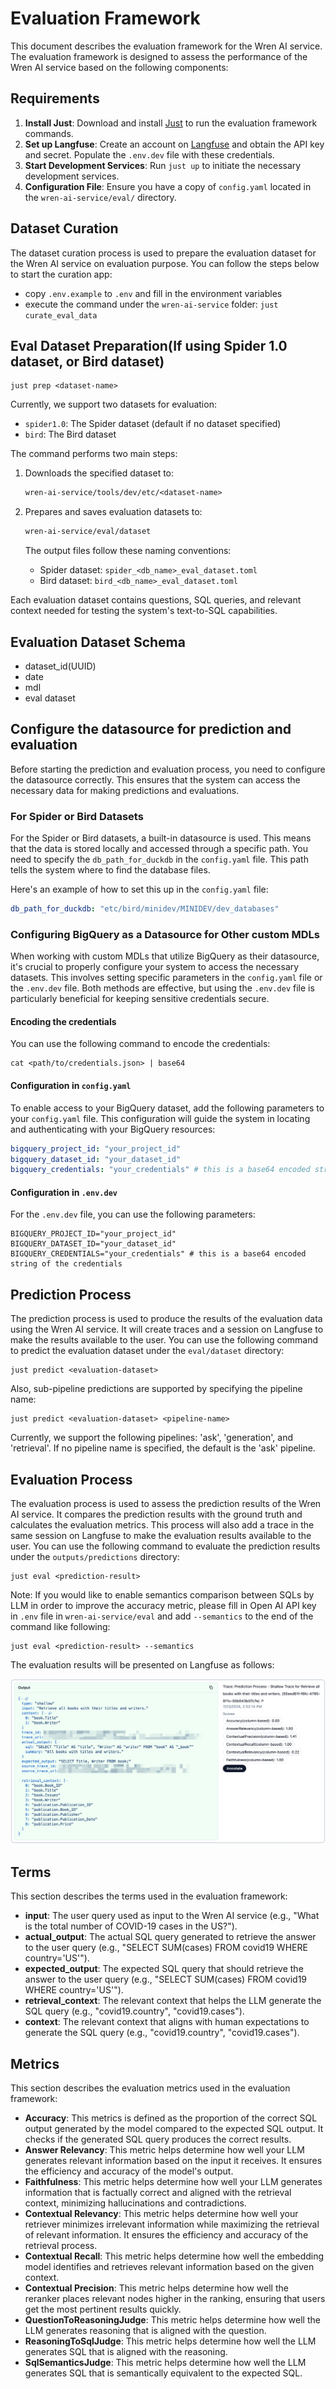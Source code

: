 # Evaluation Framework

This document describes the evaluation framework for the Wren AI service. The evaluation framework is designed to assess the performance of the Wren AI service based on the following components:

## Requirements

1. **Install Just**: Download and install [Just](https://github.com/casey/just?tab=readme-ov-file#packages) to run the evaluation framework commands.
2. **Set up Langfuse**: Create an account on [Langfuse](https://cloud.langfuse.com) and obtain the API key and secret. Populate the `.env.dev` file with these credentials.
3. **Start Development Services**: Run `just up` to initiate the necessary development services.
4. **Configuration File**: Ensure you have a copy of `config.yaml` located in the `wren-ai-service/eval/` directory.

## Dataset Curation

The dataset curation process is used to prepare the evaluation dataset for the Wren AI service on evaluation purpose. You can follow the steps below to start the curation app:

- copy `.env.example` to `.env` and fill in the environment variables
- execute the command under the `wren-ai-service` folder: `just curate_eval_data`

## Eval Dataset Preparation(If using Spider 1.0 dataset, or Bird dataset)

```cli
just prep <dataset-name>
```

Currently, we support two datasets for evaluation:

- `spider1.0`: The Spider dataset (default if no dataset specified)
- `bird`: The Bird dataset

The command performs two main steps:

1. Downloads the specified dataset to:

   ```txt
   wren-ai-service/tools/dev/etc/<dataset-name>
   ```

2. Prepares and saves evaluation datasets to:

   ```txt
   wren-ai-service/eval/dataset
   ```

   The output files follow these naming conventions:

   - Spider dataset: `spider_<db_name>_eval_dataset.toml`
   - Bird dataset: `bird_<db_name>_eval_dataset.toml`

Each evaluation dataset contains questions, SQL queries, and relevant context needed for testing the system's text-to-SQL capabilities.

## Evaluation Dataset Schema

- dataset_id(UUID)
- date
- mdl
- eval dataset

## Configure the datasource for prediction and evaluation

Before starting the prediction and evaluation process, you need to configure the datasource correctly. This ensures that the system can access the necessary data for making predictions and evaluations.

### For Spider or Bird Datasets

For the Spider or Bird datasets, a built-in datasource is used. This means that the data is stored locally and accessed through a specific path. You need to specify the `db_path_for_duckdb` in the `config.yaml` file. This path tells the system where to find the database files.

Here's an example of how to set this up in the `config.yaml` file:

```yaml
db_path_for_duckdb: "etc/bird/minidev/MINIDEV/dev_databases"
```

### Configuring BigQuery as a Datasource for Other custom MDLs

When working with custom MDLs that utilize BigQuery as their datasource, it's crucial to properly configure your system to access the necessary datasets. This involves setting specific parameters in the `config.yaml` file or the `.env.dev` file. Both methods are effective, but using the `.env.dev` file is particularly beneficial for keeping sensitive credentials secure.

#### Encoding the credentials

You can use the following command to encode the credentials:

```cli
cat <path/to/credentials.json> | base64
```

#### Configuration in `config.yaml`

To enable access to your BigQuery dataset, add the following parameters to your `config.yaml` file. This configuration will guide the system in locating and authenticating with your BigQuery resources:

```yaml
bigquery_project_id: "your_project_id"
bigquery_dataset_id: "your_dataset_id"
bigquery_credentials: "your_credentials" # this is a base64 encoded string of the credentials
```

#### Configuration in `.env.dev`

For the `.env.dev` file, you can use the following parameters:

```env
BIGQUERY_PROJECT_ID="your_project_id"
BIGQUERY_DATASET_ID="your_dataset_id"
BIGQUERY_CREDENTIALS="your_credentials" # this is a base64 encoded string of the credentials
```

## Prediction Process

The prediction process is used to produce the results of the evaluation data using the Wren AI service. It will create traces and a session on Langfuse to make the results available to the user. You can use the following command to predict the evaluation dataset under the `eval/dataset` directory:

```cli
just predict <evaluation-dataset>
```

Also, sub-pipeline predictions are supported by specifying the pipeline name:

```cli
just predict <evaluation-dataset> <pipeline-name>
```

Currently, we support the following pipelines: 'ask', 'generation', and 'retrieval'. If no pipeline name is specified, the default is the 'ask' pipeline.

## Evaluation Process

The evaluation process is used to assess the prediction results of the Wren AI service. It compares the prediction results with the ground truth and calculates the evaluation metrics. This process will also add a trace in the same session on Langfuse to make the evaluation results available to the user. You can use the following command to evaluate the prediction results under the `outputs/predictions` directory:

```cli
just eval <prediction-result>
```

Note: If you would like to enable semantics comparison between SQLs by LLM in order to improve the accuracy metric, please fill in Open AI API key in `.env` file in `wren-ai-service/eval` and add `--semantics` to the end of the command like following:

```cli
just eval <prediction-result> --semantics
```

The evaluation results will be presented on Langfuse as follows:

![shallow_trace_example](../docs/imgs/shallow_trace_example.png)

## Terms

This section describes the terms used in the evaluation framework:

- **input**: The user query used as input to the Wren AI service (e.g., "What is the total number of COVID-19 cases in the US?").
- **actual_output**: The actual SQL query generated to retrieve the answer to the user query (e.g., "SELECT SUM(cases) FROM covid19 WHERE country='US'").
- **expected_output**: The expected SQL query that should retrieve the answer to the user query (e.g., "SELECT SUM(cases) FROM covid19 WHERE country='US'").
- **retrieval_context**: The relevant context that helps the LLM generate the SQL query (e.g., "covid19.country", "covid19.cases").
- **context**: The relevant context that aligns with human expectations to generate the SQL query (e.g., "covid19.country", "covid19.cases").

## Metrics

This section describes the evaluation metrics used in the evaluation framework:

- **Accuracy**: This metrics is defined as the proportion of the correct SQL output generated by the model compared to the expected SQL output. It checks if the generated SQL query produces the correct results.
- **Answer Relevancy**: This metric helps determine how well your LLM generates relevant information based on the input it receives. It ensures the efficiency and accuracy of the model's output.
- **Faithfulness**: This metric helps determine how well your LLM generates information that is factually correct and aligned with the retrieval context, minimizing hallucinations and contradictions.
- **Contextual Relevancy**: This metric helps determine how well your retriever minimizes irrelevant information while maximizing the retrieval of relevant information. It ensures the efficiency and accuracy of the retrieval process.
- **Contextual Recall**: This metric helps determine how well the embedding model identifies and retrieves relevant information based on the given context.
- **Contextual Precision**: This metric helps determine how well the reranker places relevant nodes higher in the ranking, ensuring that users get the most pertinent results quickly.
- **QuestionToReasoningJudge**: This metric helps determine how well the LLM generates reasoning that is aligned with the question.
- **ReasoningToSqlJudge**: This metric helps determine how well the LLM generates SQL that is aligned with the reasoning.
- **SqlSemanticsJudge**: This metric helps determine how well the LLM generates SQL that is semantically equivalent to the expected SQL.
